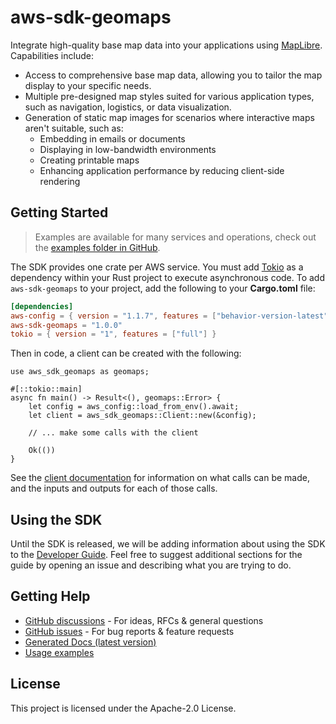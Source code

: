 # aws-sdk-geomaps

Integrate high-quality base map data into your applications using [MapLibre](https://maplibre.org). Capabilities include:
  - Access to comprehensive base map data, allowing you to tailor the map display to your specific needs.
  - Multiple pre-designed map styles suited for various application types, such as navigation, logistics, or data visualization.
  - Generation of static map images for scenarios where interactive maps aren't suitable, such as:
    - Embedding in emails or documents
    - Displaying in low-bandwidth environments
    - Creating printable maps
    - Enhancing application performance by reducing client-side rendering

## Getting Started

> Examples are available for many services and operations, check out the
> [examples folder in GitHub](https://github.com/awslabs/aws-sdk-rust/tree/main/examples).

The SDK provides one crate per AWS service. You must add [Tokio](https://crates.io/crates/tokio)
as a dependency within your Rust project to execute asynchronous code. To add `aws-sdk-geomaps` to
your project, add the following to your **Cargo.toml** file:

```toml
[dependencies]
aws-config = { version = "1.1.7", features = ["behavior-version-latest"] }
aws-sdk-geomaps = "1.0.0"
tokio = { version = "1", features = ["full"] }
```

Then in code, a client can be created with the following:

```rust,no_run
use aws_sdk_geomaps as geomaps;

#[::tokio::main]
async fn main() -> Result<(), geomaps::Error> {
    let config = aws_config::load_from_env().await;
    let client = aws_sdk_geomaps::Client::new(&config);

    // ... make some calls with the client

    Ok(())
}
```

See the [client documentation](https://docs.rs/aws-sdk-geomaps/latest/aws_sdk_geomaps/client/struct.Client.html)
for information on what calls can be made, and the inputs and outputs for each of those calls.

## Using the SDK

Until the SDK is released, we will be adding information about using the SDK to the
[Developer Guide](https://docs.aws.amazon.com/sdk-for-rust/latest/dg/welcome.html). Feel free to suggest
additional sections for the guide by opening an issue and describing what you are trying to do.

## Getting Help

* [GitHub discussions](https://github.com/awslabs/aws-sdk-rust/discussions) - For ideas, RFCs & general questions
* [GitHub issues](https://github.com/awslabs/aws-sdk-rust/issues/new/choose) - For bug reports & feature requests
* [Generated Docs (latest version)](https://awslabs.github.io/aws-sdk-rust/)
* [Usage examples](https://github.com/awslabs/aws-sdk-rust/tree/main/examples)

## License

This project is licensed under the Apache-2.0 License.

